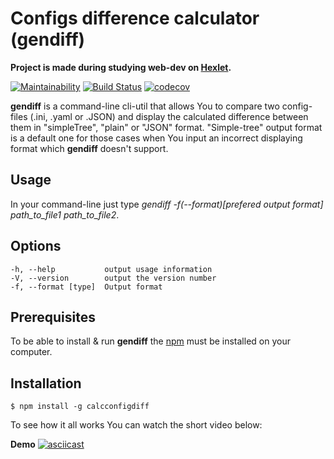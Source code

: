<h1>Configs difference calculator (gendiff)</h1>

**Project is made during studying web-dev on [Hexlet](https://ru.hexlet.io/?ref=50614).**

[![Maintainability](https://api.codeclimate.com/v1/badges/7fdf8101f14ac642b01e/maintainability)](https://codeclimate.com/github/TyrionFront/Difference-calculator/maintainability)
[![Build Status](https://travis-ci.org/TyrionFront/Difference-calculator.svg?branch=master)](https://travis-ci.org/TyrionFront/Difference-calculator)
[![codecov](https://codecov.io/gh/TyrionFront/Difference-calculator/branch/master/graph/badge.svg)](https://codecov.io/gh/TyrionFront/Difference-calculator)

**gendiff** is a command-line cli-util that allows You to compare two config-files (.ini, .yaml or .JSON) and display the calculated difference between them in "simpleTree", "plain" or "JSON" format. "Simple-tree" output format is a default one for those cases when You input an incorrect displaying format which **gendiff** doesn't support.  

<h2>Usage</h2>  

In your command-line just type _gendiff -f(--format)[prefered output format] path_to_file1 path_to_file2_.  

<h2>Options</h2>  

    -h, --help           output usage information
    -V, --version        output the version number
    -f, --format [type]  Output format

<h2>Prerequisites</h2>

To be able to install & run **gendiff** the [npm](https://www.npmjs.com/get-npm) must be installed on your computer.

<h2>Installation</h2>

```$ npm install -g calcconfigdiff```

To see how it all works You can watch the short video below:

**Demo**
[![asciicast](https://asciinema.org/a/DtwITymREBy6kOOsr1SRi9cNs.png)](https://asciinema.org/a/DtwITymREBy6kOOsr1SRi9cNs)
